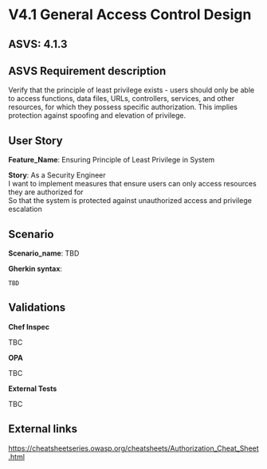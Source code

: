 # V4.1 General Access Control Design

## ASVS: 4.1.3

## ASVS Requirement description

Verify that the principle of least privilege exists - users 
should only be able to access functions, data files, URLs, 
controllers, services, and other resources, for which they 
possess specific authorization. This implies protection against
spoofing and elevation of privilege.

## User Story

**Feature_Name**: Ensuring Principle of Least Privilege in System

**Story**:
As a Security Engineer\
I want to implement measures that ensure users can only access resources they are
authorized for\
So that the system is protected against unauthorized access and privilege escalation

## Scenario

**Scenario_name**: TBD

**Gherkin syntax**:

```gherkin
TBD
```

## Validations

**Chef Inspec**

TBC

**OPA**

TBC

**External Tests**

TBC

## External links

<https://cheatsheetseries.owasp.org/cheatsheets/Authorization_Cheat_Sheet.html>
